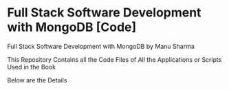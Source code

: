 # Full Stack Software Development with MongoDB [Code]
Full Stack Software Development with MongoDB by Manu Sharma

This Repository Contains all the Code Files of All the Applications or Scripts Used in the Book

Below are the Details
